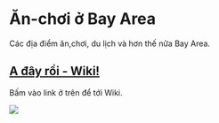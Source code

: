 # Ăn-chơi ở Bay Area
Các địa điểm ăn,chơi, du lịch và hơn thế nữa Bay Area. 

## [A đây rồi - Wiki!](https://github.com/bayareaanchoi/bayareaanchoi/wiki)

Bấm vào link ở trên để tới Wiki.

![](https://upload.wikimedia.org/wikipedia/commons/d/d3/Bay_Area_Montage.png)
